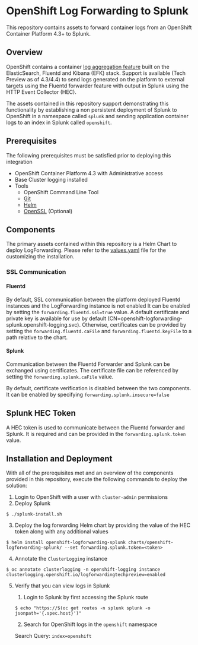 OpenShift Log Forwarding to Splunk
==================================

This repository contains assets to forward container logs from an OpenShift Container Platform 4.3+ to Splunk.

## Overview

OpenShift contains a container [log aggregation feature](https://docs.openshift.com/container-platform/4.4/logging/config/cluster-logging-external.html) built on the ElasticSearch, Fluentd and Kibana (EFK) stack. Support is available (Tech Preview as of 4.3/4.4) to send logs generated on the platform to external targets using the Fluentd forwarder feature with output in Splunk using the HTTP Event Collector (HEC). 

The assets contained in this repository support demonstrating this functionality by establishing a non persistent deployment of Splunk to OpenShift in a namespace called `splunk` and sending application container logs to an index in Splunk called `openshift`.

## Prerequisites

The following prerequisites must be satisfied prior to deploying this integration

* OpenShift Container Platform 4.3 with Administrative access
* Base Cluster logging installed
* Tools
  * OpenShift Command Line Tool
  * [Git](https://git-scm.com/)
  * [Helm](https://helm.s/)
  * [OpenSSL](https://www.openssl.org) (Optional)

## Components

The primary assets contained within this repository is a Helm Chart to deploy LogForwarding. Please refer to the [values.yaml](charts/openshift-logforwarding-splunk/values.yaml) file for the customizing the installation. 

### SSL Communication

#### Fluentd

By default, SSL communication between the platform deployed Fluentd instances and the LogForwarding instance is not enabled It can be enabled by setting the `forwarding.fluentd.ssl=true` value. A default certificate and private key is available for use by default (CN=openshift-logforwarding-splunk.openshift-logging.svc). Otherwise, certificates can be provided by setting the `forwarding.fluentd.caFile` and `forwarding.fluentd.keyFile` to a path relative to the chart.

#### Splunk

Communication between the Fluentd Forwarder and Splunk can be exchanged using certificates. The certificate file can be referenced by setting the `forwarding.splunk.caFile` value.

By default, certificate verification is disabled between the two components. It can be enabled by specifying `forwarding.splunk.insecure=false`

## Splunk HEC Token

A HEC token is used to communicate between the Fluentd forwarder and Splunk. It is required and can be provided in the `forwarding.splunk.token` value.


## Installation and Deployment

With all of the prerequisites met and an overview of the components provided in this repository, execute the following commands to deploy the solution:

1. Login to OpenShift with a user with `cluster-admin` permissions
2. Deploy Splunk

```
$ ./splunk-install.sh
```

3. Deploy the log forwarding Helm chart by providing the value of the HEC token along with any additional values

```
$ helm install openshift-logforwarding-splunk charts/openshift-logforwarding-splunk/ --set forwarding.splunk.token=<token>
```

4. Annotate the `ClusterLogging` instance

```
$ oc annotate clusterlogging -n openshift-logging instance clusterlogging.openshift.io/logforwardingtechpreview=enabled
```

5. Verify that you can view logs in Splunk

   1. Login to Splunk by first accessing the Splunk route

   ```
   $ echo "https://$(oc get routes -n splunk splunk -o jsonpath='{.spec.host}')"
   ```

   2. Search for OpenShift logs in the `openshift` namespace

   Search Query: `index=openshift`
